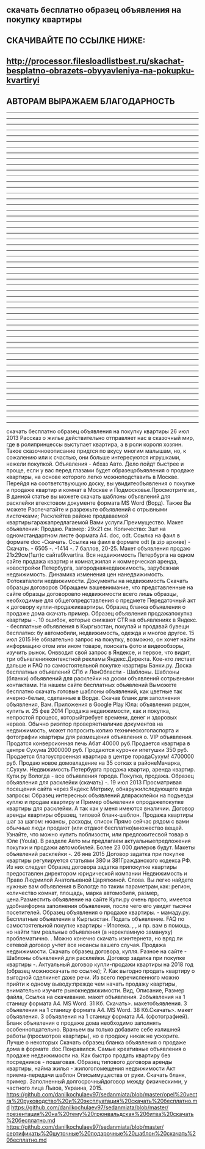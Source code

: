 скачать бесплатно образец объявления на покупку квартиры
--------------------------------------------------
СКАЧИВАЙТЕ ПО ССЫЛКЕ НИЖЕ:
--------------------------------------------------
http://processor.filesloadlistbest.ru/skachat-besplatno-obrazets-obyyavleniya-na-pokupku-kvartiryi
--------------------------------------------------
АВТОРАМ ВЫРАЖАЕМ БЛАГОДАРНОСТЬ
--------------------------------------------------
--------------------------------------------------
--------------------------------------------------
--------------------------------------------------
--------------------------------------------------
--------------------------------------------------
--------------------------------------------------
--------------------------------------------------
--------------------------------------------------
--------------------------------------------------
--------------------------------------------------
--------------------------------------------------
--------------------------------------------------
--------------------------------------------------
--------------------------------------------------
--------------------------------------------------
--------------------------------------------------
--------------------------------------------------
--------------------------------------------------
--------------------------------------------------
--------------------------------------------------
--------------------------------------------------
--------------------------------------------------
--------------------------------------------------
--------------------------------------------------
--------------------------------------------------
--------------------------------------------------
--------------------------------------------------
--------------------------------------------------
--------------------------------------------------
--------------------------------------------------
--------------------------------------------------
--------------------------------------------------
--------------------------------------------------
--------------------------------------------------
--------------------------------------------------
--------------------------------------------------
--------------------------------------------------
--------------------------------------------------
--------------------------------------------------
--------------------------------------------------
--------------------------------------------------
--------------------------------------------------
--------------------------------------------------
--------------------------------------------------
--------------------------------------------------
--------------------------------------------------
--------------------------------------------------
--------------------------------------------------
--------------------------------------------------
--------------------------------------------------
--------------------------------------------------
--------------------------------------------------
--------------------------------------------------
--------------------------------------------------
--------------------------------------------------
скачать бесплатно образец объявления на покупку квартиры 26 июл 2013  Рассказ о жилье действительно отправляет нас в сказочный мир, где в ролипринцессы выступает квартира, а в роли короля  хозяин. Такое сказочноеописание придтся по вкусу многим малышам, но, к сожалению или к счастью, они больше интересуются игрушками, нежели покупкой. Объявления - Абхаз Авто. Дело пойдт быстрее и проще, если у вас перед глазами будет образецобъявления о продаже квартиры, на основе которого легко можноподставить  в Москве. Перейдя на соответствующую доску, вы увидитеобъявления о покупке и продаже квартир и комнат в Москве и Подмосковье.Просмотрите их,. В данной статье вы можете скачать шаблоны объявлений для расклейки втекстовом документе формата MS Word (Ворд). Также Вы можете Распечатайте и разрежьте объявлений с отрывными листочками; Расклейтев районе продаваемой квартирыгаражапредлагаемой Вами услуги.Преимущество. Макет объявления: Продаю. Размер: 29x21 см. Количество: 3шт на одномстандартном листе формата А4. doc, odt. Ссылка на фаил в формате doc -Скачать. Ссылка на фаил в формате odt (в zip архиве) - Скачать. - 6505 -. -1414 -. 7 баллов, 20-25. Макет объявления продаю 21x29см(1шт)с сайта9kvartira. Вся недвижимость Петербурга на одном сайте  продажа квартир и комнат,жилая и коммерческая аренда, новостройки Петербурга, загороднаянедвижимость, зарубежная недвижимость. Динамика изменения цен нанедвижимость. Фотокаталоги недвижимости. Документы на недвижимость Скачать образцы договоров  Обращаем вашевнимание, что представленные на сайте  образцы договоровпо недвижимости всего лишь образцы, необходимые для общегопредставления о предмете  Передаточный акт к договору купли-продажиквартиры. Образец бланка объявления о продаже дома  скачать пример. Образец объявления продажапокупка квартиры -. 10 ошибок, которые снижают CTR на объявлениях в Яндекс. - бесплатные объявления в Кыргызстан, покупай и продавай бувещи бесплатно: бу автомобили, недвижимость, одежда и многое другое. 15 июл 2015  Не обязательно запрос на покупку, возможно, он хочет найти информацию отом или ином товаре, поискать фото и видеообзоры, изучить рынок. Онвводит свой запрос в Яндексе, и первое, что видит,  три объявленияконтекстной рекламы Яндекс.Директа. Кое-кто листает дальше и
FAQ по самостоятельной покупке квартиры  Банки.ру. Доска бесплатных объявлений СПб и ЛенОбласти - Шаблоны. Шаблоны (бланки) объявлений для расклейки на доски объявлений сотрывными контактами. На нашем сайте бесплатных объявлений Выможете бесплатно скачать готовые шаблоны объявлений, как цветные так ичерно-белые, сделанные в Ворде. Скачав бланк для заполнения объявления, Вам. Приложения в Google Play  Юла: объявления рядом, купить и. 25 фев 2014  Продажа недвижимости, как и покупка,  непростой процесс, которыйтребует времени, денег и здоровых нервов.  Обычно риэлтор проверяетналичие документов на недвижимость, может попросить копию техническогопаспорта и фотографии квартиры для размещения объявления о. VIP объявления. Продатся конверсионная печь Абат 40000 руб.Продается квартира в центре Сухума 2000000 руб. Продаются курочки ипетушки 350 руб. Продается благоустроенная квартира в центре городаСухум! 4700000 руб. Продаю новое домовладение на 35 сотках в районеМачарка, г.Сухум. Недвижимость Петербурга  продажа квартир, аренда квартир. Купи.ру Вологда - все объявления города. Покупка, продажа. Образец объявления для расклейки (скачать) -. 19 июл 2013  Просматривая посещения сайта через Яндекс Метрику, обнаружилследующего вида запросы: Образец интересных объявлений длярасклейки на подъезды куплю и продам квартиру и Пример объявления опродажепокупке квартиры для расклейки. А так как у меня имеются вналичии. Договор аренды квартиры образец, типовой бланк-шаблон. Продажа квартиры шаг за шагом: нюансы, расходы, список
Прямо сейчас рядом с вами обычные люди продают (или отдают бесплатно)множество вещей. Узнайте, что можно купить поблизости, или предложитесвой товар в Юле (Youla).  В разделе Авто мы предлагаем актуальныепредложения покупки и продажи автомобилей. Более 23 000 дилеров будут. Макеты объявлений расклейки -. 26 янв 2015  Договор задатка при покупке квартиры регулируется статьями 380 и 381Гражданского кодекса РФ. Из них следует  Образец договора задатка припокупке квартиры предоставлен директором юридической компании Недвижимость и Право Людмилой Анатольевной Царяпкиной. Слова. Вы легко найдете нужные вам объявления в Вологде по таким параметрам,как: регион, количество комнат, площадь, марка автомобиля, размер, цена.Разместить объявление на сайте Купи.ру очень просто, имеется удобнаяформа заполнения объявления, после чего его увидят тысячи посетителей. Образец объявления о продаже квартиры. - мамаду.ру. Бесплатные объявления в Кыргызстан. Подать объявление. FAQ по самостоятельной покупке квартиры - Ипотека.  , ,  и пр.  вам в помощь, но найти там реальные объявления (а нерекламную замануху) проблематично. . Можно конечно скачать изинтернета, но вряд ли сетевой договор учтет все нюансы вашего случая. Продажа недвижимости. Скачать образец договора, купля. Разное на сайте - Шаблоны объявлений для расклейки. Договор задатка при покупке квартиры -. Актуальный договор купли-продажи квартиры на 2018 год (образец можноскачать по ссылке); 7. Как выгодно продать квартиру  о выгодной сделкинет даже речи. Из всего перечисленного можно прийти к одному выводу:прежде чем начать продажу квартиры, внимательно изучите рынокнедвижимости. Вид, Описание, Размер файла, Ссылка на скачивание. макет объявления. 2объявления на 1 станицу формата А4. MS Word. 31 Кб. Скачать>. макетобъявления. 3 объявления на 1 станицу формата А4. MS Word. 38 Кб.Скачать>. макет объявления. 3 объявления на 1 станицу формата А4. (сфотографией).
Бланк объявления о продаже дома необходимо заполнять особеннотщательно.  Враньем вы только добавите себе излишней работы (просмотров квартиры), но е продажу никак не ускорите. Лучше о некоторых Скачать образец бланка объявления о продаже дома в формате .doc.Понравился. Самые креативные объявления о продаже недвижимости на. Как быстро продать квартиру без посредников - пошаговая. Образец типового договора аренды квартиры, найма жилья - жилогопомещения недвижимости  Акт приема-передачи шаблон  Описьимущества от руки. Скачать бланк, пример. Заполненный долгосрочныйдоговор между физическими, у частного лица Львов, Украина, 2015.
https://github.com/danilkochulaev97/sedanmiata/blob/master/opel%20vectra%20руководство%20и%20эксплуатация%20скачать%20бесплатно.md
https://github.com/danilkochulaev97/sedanmiata/blob/master/презентация%20на%20тему%20грюнвальдская%20битва%20скачать%20бесплатно.md
https://github.com/danilkochulaev97/sedanmiata/blob/master/сертификаты%20шуточные%20подарочные%20шаблон%20скачать%20бесплатно.md